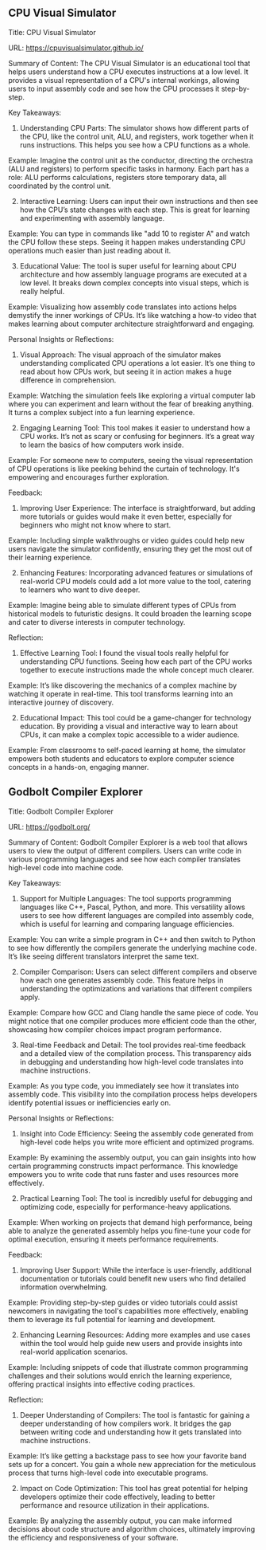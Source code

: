 ## CPU Visual Simulator 

Title: CPU Visual Simulator

URL: https://cpuvisualsimulator.github.io/

Summary of Content:
The CPU Visual Simulator is an educational tool that helps users understand how a CPU executes instructions at a low level. It provides a visual representation of a CPU's internal workings, allowing users to input assembly code and see how the CPU processes it step-by-step.

Key Takeaways:

1. Understanding CPU Parts:
The simulator shows how different parts of the CPU, like the control unit, ALU, and registers, work together when it runs instructions. This helps you see how a CPU functions as a whole.

Example: Imagine the control unit as the conductor, directing the orchestra (ALU and registers) to perform specific tasks in harmony. Each part has a role: ALU performs calculations, registers store temporary data, all coordinated by the control unit.

2. Interactive Learning:
Users can input their own instructions and then see how the CPU’s state changes with each step. This is great for learning and experimenting with assembly language.

Example: You can type in commands like "add 10 to register A" and watch the CPU follow these steps. Seeing it happen makes understanding CPU operations much easier than just reading about it.

3. Educational Value:
The tool is super useful for learning about CPU architecture and how assembly language programs are executed at a low level. It breaks down complex concepts into visual steps, which is really helpful.

Example: Visualizing how assembly code translates into actions helps demystify the inner workings of CPUs. It’s like watching a how-to video that makes learning about computer architecture straightforward and engaging.

Personal Insights or Reflections:

1. Visual Approach: The visual approach of the simulator makes understanding complicated CPU operations a lot easier. It’s one thing to read about how CPUs work, but seeing it in action makes a huge difference in comprehension.

Example: Watching the simulation feels like exploring a virtual computer lab where you can experiment and learn without the fear of breaking anything. It turns a complex subject into a fun learning experience.

2. Engaging Learning Tool: This tool makes it easier to understand how a CPU works. It’s not as scary or confusing for beginners. It’s a great way to learn the basics of how computers work inside.

Example: For someone new to computers, seeing the visual representation of CPU operations is like peeking behind the curtain of technology. It's empowering and encourages further exploration.

Feedback:

1. Improving User Experience: The interface is straightforward, but adding more tutorials or guides would make it even better, especially for beginners who might not know where to start.

Example: Including simple walkthroughs or video guides could help new users navigate the simulator confidently, ensuring they get the most out of their learning experience.

2. Enhancing Features: Incorporating advanced features or simulations of real-world CPU models could add a lot more value to the tool, catering to learners who want to dive deeper.

Example: Imagine being able to simulate different types of CPUs from historical models to futuristic designs. It could broaden the learning scope and cater to diverse interests in computer technology.

Reflection:

1. Effective Learning Tool: I found the visual tools really helpful for understanding CPU functions. Seeing how each part of the CPU works together to execute instructions made the whole concept much clearer.

Example: It’s like discovering the mechanics of a complex machine by watching it operate in real-time. This tool transforms learning into an interactive journey of discovery.

2. Educational Impact: This tool could be a game-changer for technology education. By providing a visual and interactive way to learn about CPUs, it can make a complex topic accessible to a wider audience.

Example: From classrooms to self-paced learning at home, the simulator empowers both students and educators to explore computer science concepts in a hands-on, engaging manner.


## Godbolt Compiler Explorer

Title:  Godbolt Compiler Explorer

URL: https://godbolt.org/

Summary of Content:
Godbolt Compiler Explorer is a web tool that allows users to view the output of different compilers. Users can write code in various programming languages and see how each compiler translates high-level code into machine code.

Key Takeaways:

1. Support for Multiple Languages:
The tool supports programming languages like C++, Pascal, Python, and more. This versatility allows users to see how different languages are compiled into assembly code, which is useful for learning and comparing language efficiencies.

Example: You can write a simple program in C++ and then switch to Python to see how differently the compilers generate the underlying machine code. It’s like seeing different translators interpret the same text.

2. Compiler Comparison:
Users can select different compilers and observe how each one generates assembly code. This feature helps in understanding the optimizations and variations that different compilers apply.

Example: Compare how GCC and Clang handle the same piece of code. You might notice that one compiler produces more efficient code than the other, showcasing how compiler choices impact program performance.

3. Real-time Feedback and Detail:
The tool provides real-time feedback and a detailed view of the compilation process. This transparency aids in debugging and understanding how high-level code translates into machine instructions.

Example: As you type code, you immediately see how it translates into assembly code. This visibility into the compilation process helps developers identify potential issues or inefficiencies early on.

Personal Insights or Reflections:

1. Insight into Code Efficiency: Seeing the assembly code generated from high-level code helps you write more efficient and optimized programs.

Example: By examining the assembly output, you can gain insights into how certain programming constructs impact performance. This knowledge empowers you to write code that runs faster and uses resources more effectively.

2. Practical Learning Tool: The tool is incredibly useful for debugging and optimizing code, especially for performance-heavy applications.

Example: When working on projects that demand high performance, being able to analyze the generated assembly helps you fine-tune your code for optimal execution, ensuring it meets performance requirements.

Feedback:

1. Improving User Support: While the interface is user-friendly, additional documentation or tutorials could benefit new users who find detailed information overwhelming.

Example: Providing step-by-step guides or video tutorials could assist newcomers in navigating the tool's capabilities more effectively, enabling them to leverage its full potential for learning and development.

2. Enhancing Learning Resources: Adding more examples and use cases within the tool would help guide new users and provide insights into real-world application scenarios.

Example: Including snippets of code that illustrate common programming challenges and their solutions would enrich the learning experience, offering practical insights into effective coding practices.

Reflection:

1. Deeper Understanding of Compilers: The tool is fantastic for gaining a deeper understanding of how compilers work. It bridges the gap between writing code and understanding how it gets translated into machine instructions.

Example: It’s like getting a backstage pass to see how your favorite band sets up for a concert. You gain a whole new appreciation for the meticulous process that turns high-level code into executable programs.

2. Impact on Code Optimization: This tool has great potential for helping developers optimize their code effectively, leading to better performance and resource utilization in their applications.

Example: By analyzing the assembly output, you can make informed decisions about code structure and algorithm choices, ultimately improving the efficiency and responsiveness of your software.
